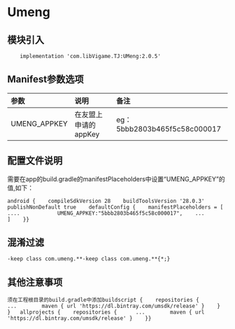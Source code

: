 # Umeng

## 模块引入

```text
    implementation 'com.libVigame.TJ:UMeng:2.0.5'
```

## Manifest参数选项

| 参数 | 说明 | 备注 |
| :--- | :--- | :--- |
| UMENG\_APPKEY | 在友盟上申请的appKey | eg：5bbb2803b465f5c58c000017 |

## 配置文件说明

需要在app的build.gradle的manifestPlaceholders中设置“UMENG\_APPKEY”的值,如下：

```text
android {    compileSdkVersion 28    buildToolsVersion '28.0.3'    publishNonDefault true    defaultConfig {    manifestPlaceholders = [    ....            UMENG_APPKEY:"5bbb2803b465f5c58c000017",    ...            ]    }}
```

## 混淆过滤

```text
-keep class com.umeng.**-keep class com.umeng.**{*;}
```

## 其他注意事项

```text
须在工程根目录的build.gradle中添加buildscript {    repositories {        ...        maven { url 'https://dl.bintray.com/umsdk/release' }    }   }   allprojects {    repositories {      ...        maven { url 'https://dl.bintray.com/umsdk/release' }    }}
```

